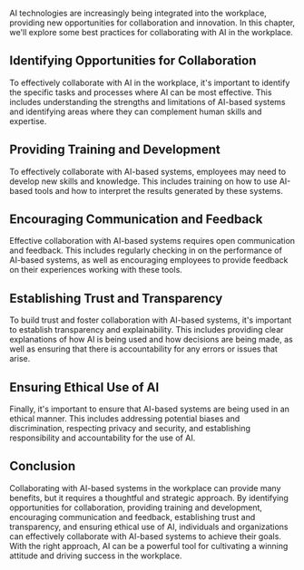 
AI technologies are increasingly being integrated into the workplace, providing new opportunities for collaboration and innovation. In this chapter, we'll explore some best practices for collaborating with AI in the workplace.

Identifying Opportunities for Collaboration
-------------------------------------------

To effectively collaborate with AI in the workplace, it's important to identify the specific tasks and processes where AI can be most effective. This includes understanding the strengths and limitations of AI-based systems and identifying areas where they can complement human skills and expertise.

Providing Training and Development
----------------------------------

To effectively collaborate with AI-based systems, employees may need to develop new skills and knowledge. This includes training on how to use AI-based tools and how to interpret the results generated by these systems.

Encouraging Communication and Feedback
--------------------------------------

Effective collaboration with AI-based systems requires open communication and feedback. This includes regularly checking in on the performance of AI-based systems, as well as encouraging employees to provide feedback on their experiences working with these tools.

Establishing Trust and Transparency
-----------------------------------

To build trust and foster collaboration with AI-based systems, it's important to establish transparency and explainability. This includes providing clear explanations of how AI is being used and how decisions are being made, as well as ensuring that there is accountability for any errors or issues that arise.

Ensuring Ethical Use of AI
--------------------------

Finally, it's important to ensure that AI-based systems are being used in an ethical manner. This includes addressing potential biases and discrimination, respecting privacy and security, and establishing responsibility and accountability for the use of AI.

Conclusion
----------

Collaborating with AI-based systems in the workplace can provide many benefits, but it requires a thoughtful and strategic approach. By identifying opportunities for collaboration, providing training and development, encouraging communication and feedback, establishing trust and transparency, and ensuring ethical use of AI, individuals and organizations can effectively collaborate with AI-based systems to achieve their goals. With the right approach, AI can be a powerful tool for cultivating a winning attitude and driving success in the workplace.
